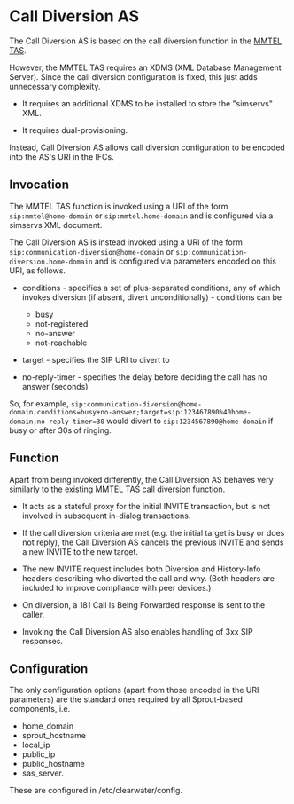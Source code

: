# Call Diversion AS

The Call Diversion AS is based on the call diversion function in the [MMTEL TAS](https://github.com/Metaswitch/clearwater-docs/wiki/Clearwater-Call-Diversion-Support).

However, the MMTEL TAS requires an XDMS (XML Database Management Server).  Since the call diversion configuration is fixed, this just adds unnecessary complexity.

*   It requires an additional XDMS to be installed to store the "simservs" XML.

*   It requires dual-provisioning.

Instead, Call Diversion AS allows call diversion configuration to be encoded into the AS's URI in the IFCs.

## Invocation

The MMTEL TAS function is invoked using a URI of the form `sip:mmtel@home-domain` or `sip:mmtel.home-domain` and is configured via a simservs XML document.

The Call Diversion AS is instead invoked using a URI of the form `sip:communication-diversion@home-domain` or `sip:communication-diversion.home-domain` and is configured via parameters encoded on this URI, as follows.

*   conditions - specifies a set of plus-separated conditions, any of which invokes diversion (if absent, divert unconditionally) - conditions can be
    *   busy
    *   not-registered
    *   no-answer
    *   not-reachable

*   target - specifies the SIP URI to divert to

*   no-reply-timer - specifies the delay before deciding the call has no answer (seconds)

So, for example, `sip:communication-diversion@home-domain;conditions=busy+no-answer;target=sip:123467890%40home-domain;no-reply-timer=30` would divert to `sip:1234567890@home-domain` if busy or after 30s of ringing. 

## Function

Apart from being invoked differently, the Call Diversion AS behaves very similarly to the existing MMTEL TAS call diversion function.

*   It acts as a stateful proxy for the initial INVITE transaction, but is not involved in subsequent in-dialog transactions.

*   If the call diversion criteria are met (e.g. the initial target is busy or does not reply), the Call Diversion AS cancels the previous INVITE and sends a new INVITE to the new target.

*   The new INVITE request includes both Diversion and History-Info headers describing who diverted the call and why.  (Both headers are included to improve compliance with peer devices.)

*   On diversion, a 181 Call Is Being Forwarded response is sent to the caller.

*   Invoking the Call Diversion AS also enables handling of 3xx SIP responses.

## Configuration

The only configuration options (apart from those encoded in the URI parameters) are the standard ones required by all Sprout-based components, i.e.

*   home_domain
*   sprout_hostname
*   local_ip
*   public_ip
*   public_hostname
*   sas_server.

These are configured in /etc/clearwater/config.

